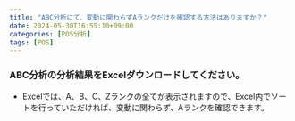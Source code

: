 ```yaml
---
title: "ABC分析にて、変動に関わらずAランクだけを確認する方法はありますか？"
date: 2024-05-30T16:55:10+09:00
categories: [POS分析]
tags: [POS]
---
```


### ABC分析の分析結果をExcelダウンロードしてください。

* Excelでは、A、B、C、Zランクの全てが表示されますので、Excel内でソートを行っていただければ、変動に関わらず、Aランクを確認できます。
